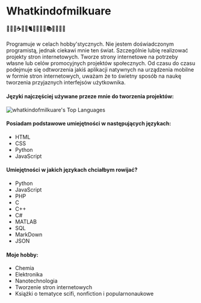 # Whatkindofmilkuare
#### 🧑‍🔬🎱☕️💾🍔🐈🧑‍💻🍕💊📚🍣🏊‍♂️🦠
Programuje w celach hobby'stycznych. Nie jestem doświadczonym programistą, jednak ciekawi mnie ten świat. Szczególnie lubię realizować projekty stron internetowych. Tworze strony internetowe na potrzeby własne lub celów promocyjnych projektów społecznych. Od czasu do czasu podejmuje się odtworzenia jakiś aplikacji natywnych na urządzenia mobilne w formie stron internetowych, uważam że to świetny sposób na naukę tworzenia przyjaznych interfejsów użytkownika.

#### Języki najczęściej używane przeze mnie do tworzenia projektów:
![whatkindofmilkuare's Top Languages](https://github-readme-stats.vercel.app/api/top-langs/?username=whatkindofmilkuare&theme=cobalt&show_icons=true&hide_border=true&layout=compact)

#### Posiadam podstawowe umiejętności w następujących językach:
- HTML
- CSS
- Python
- JavaScript

#### Umiejętności w jakich językach chciałbym rowijać?
- Python
- JavaScript
- PHP
- C
- C++
- C#
- MATLAB
- SQL
- MarkDown
- JSON

#### Moje hobby:
- Chemia
- Elektronika
- Nanotechnologia
- Tworzenie stron internetowych
- Książki o tematyce scifi, nonfiction i popularnonaukowe
